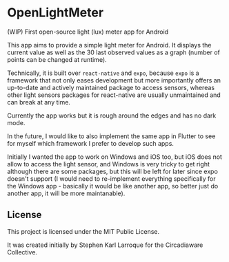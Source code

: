 # OpenLightMeter
(WIP) First open-source light (lux) meter app for Android

This app aims to provide a simple light meter for Android. It displays the current value as well as the 30 last observed values as a graph (number of points can be changed at runtime).

Technically, it is built over `react-native` and `expo`, because `expo` is a framework that not only eases development but more importantly offers an up-to-date and actively maintained package to access sensors, whereas other light sensors packages for react-native are usually unmaintained and can break at any time.

Currently the app works but it is rough around the edges and has no dark mode.

In the future, I would like to also implement the same app in Flutter to see for myself which framework I prefer to develop such apps.

Initially I wanted the app to work on Windows and iOS too, but iOS does not allow to access the light sensor, and Windows is very tricky to get right although there are some packages, but this will be left for later since expo doesn't support (I would need to re-implement everything specifically for the Windows app - basically it would be like another app, so better just do another app, it will be more maintanable).

## License

This project is licensed under the MIT Public License.

It was created initially by Stephen Karl Larroque for the Circadiaware Collective.
